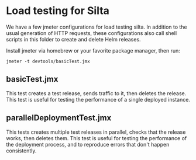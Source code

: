 # Load testing for Silta

We have a few jmeter configurations for load testing silta. 
In addition to the usual generation of HTTP requests, these configurations
also call shell scripts in this folder to create and delete Helm releases.

Install jmeter via homebrew or your favorite package manager, then run:

```
jmeter -t devtools/basicTest.jmx
```

## basicTest.jmx

This test creates a test release, sends traffic to it, then deletes the release.
This test is useful for testing the performance of a single deployed instance.

## parallelDeploymentTest.jmx

This tests creates multiple test releases in parallel, checks that the release 
works, then deletes them. This test is useful for testing the performance of the 
deployment process, and to reproduce errors that don't happen consistently.